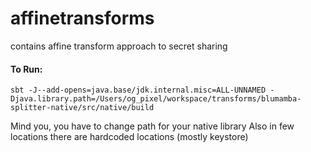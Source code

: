# affinetransforms
contains affine transform approach to secret sharing

#### To Run:
``` shell
sbt -J--add-opens=java.base/jdk.internal.misc=ALL-UNNAMED -Djava.library.path=/Users/og_pixel/workspace/transforms/blumamba-splitter-native/src/native/build
```
Mind you, you have to change path for your native library
Also in few locations there are hardcoded locations (mostly keystore)
